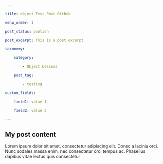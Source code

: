 ```yaml
---

title: object Test Post Github

menu_order: 1

post_status: publish

post_excerpt: This is a post excerpt

taxonomy:

    category:

        - Object Lessons

    post_tag:

        - testing

custom_fields:

    field1: value 1

    field2: value 2

---
```


## My post content

Lorem ipsum dolor sit amet, consectetur adipiscing elit. Donec a lacinia orci. Nunc sodales massa enim, nec consectetur orci tempus ac. Phasellus dapibus vitae lectus quis consectetur
